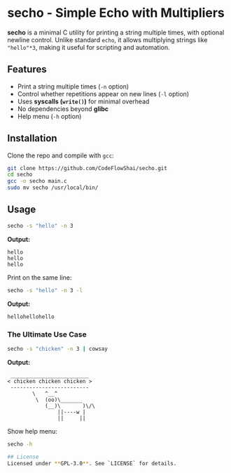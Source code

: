 # secho - Simple Echo with Multipliers

**secho** is a minimal C utility for printing a string multiple times, with optional newline control. Unlike standard `echo`, it allows multiplying strings like `"hello"*3`, making it useful for scripting and automation.

## Features
- Print a string multiple times (`-n` option)
- Control whether repetitions appear on new lines (`-l` option)
- Uses **syscalls (`write()`)** for minimal overhead
- No dependencies beyond **glibc**
- Help menu (`-h` option)

## Installation
Clone the repo and compile with `gcc`:
```sh
git clone https://github.com/CodeFlowShai/secho.git
cd secho
gcc -o secho main.c
sudo mv secho /usr/local/bin/
```

## Usage
```sh
secho -s "hello" -n 3
```
**Output:**
```
hello
hello
hello
```

Print on the same line:
```sh
secho -s "hello" -n 3 -l
```
**Output:**
```
hellohellohello
```

### **The Ultimate Use Case**
```sh
secho -s "chicken" -n 3 | cowsay
```
**Output:**
```
 _________________________
< chicken chicken chicken >
 -------------------------
        \   ^__^
         \  (oo)\_______
            (__)\       )\/\
                ||----w |
                ||     ||
```

Show help menu:
```sh
secho -h

## License
Licensed under **GPL-3.0**. See `LICENSE` for details.
```
